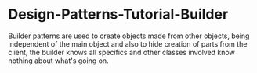 # Design-Patterns-Tutorial-Builder
Builder patterns are used to create objects made from other objects, being independent of the main object and also to hide creation of parts from the client, the builder knows all specifics and other classes involved know nothing about what's going on.
